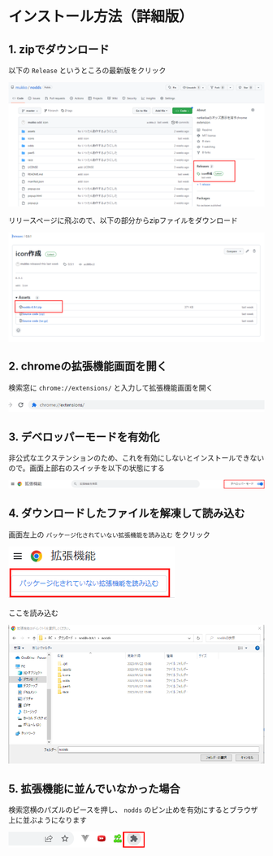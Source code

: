 # インストール方法（詳細版）

## 1. zipでダウンロード

以下の `Release` というところの最新版をクリック  

![1](./1.png)

リリースページに飛ぶので、以下の部分からzipファイルをダウンロード  

![2](./2.png)

## 2. chromeの拡張機能画面を開く

検索窓に `chrome://extensions/` と入力して拡張機能画面を開く  

![3](./3.png)

## 3. デベロッパーモードを有効化

非公式なエクステンションのため、これを有効にしないとインストールできないので。画面上部右のスイッチを以下の状態にする  

![4](./4.png)

## 4. ダウンロードしたファイルを解凍して読み込む

画面左上の `パッケージ化されていない拡張機能を読み込む` をクリック

![5](./5.png)

ここを読み込む  

![6](./6.png)

## 5. 拡張機能に並んでいなかった場合

検索窓横のパズルのピースを押し、 `nodds` のピン止めを有効にするとブラウザ上に並ぶようになります

![7](./7.png)
